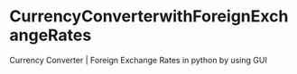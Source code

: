 # CurrencyConverterwithForeignExchangeRates
Currency Converter | Foreign Exchange Rates in python by using GUI
